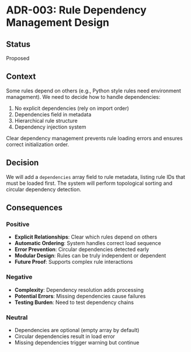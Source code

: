 # ADR-003: Rule Dependency Management Design

## Status
Proposed

## Context
Some rules depend on others (e.g., Python style rules need environment management). We need to decide how to handle dependencies:
1. No explicit dependencies (rely on import order)
2. Dependencies field in metadata
3. Hierarchical rule structure
4. Dependency injection system

Clear dependency management prevents rule loading errors and ensures correct initialization order.

## Decision
We will add a `dependencies` array field to rule metadata, listing rule IDs that must be loaded first. The system will perform topological sorting and circular dependency detection.

## Consequences

### Positive
- **Explicit Relationships**: Clear which rules depend on others
- **Automatic Ordering**: System handles correct load sequence
- **Error Prevention**: Circular dependencies detected early
- **Modular Design**: Rules can be truly independent or dependent
- **Future Proof**: Supports complex rule interactions

### Negative
- **Complexity**: Dependency resolution adds processing
- **Potential Errors**: Missing dependencies cause failures
- **Testing Burden**: Need to test dependency chains

### Neutral
- Dependencies are optional (empty array by default)
- Circular dependencies result in load error
- Missing dependencies trigger warning but continue